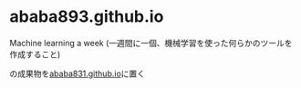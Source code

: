 # ababa893.github.io
Machine learning a week (一週間に一個、機械学習を使った何らかのツールを作成すること)

の成果物を[ababa831.github.io](https://ababa831.github.io/)に置く